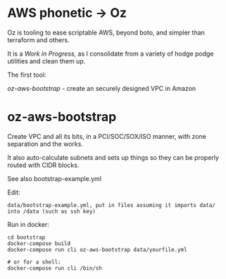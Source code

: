 # AWS phonetic -> Oz

Oz is tooling to ease scriptable AWS, beyond boto, and simpler than terraform and others.

It is a _Work in Progress_, as I consolidate from a variety of hodge podge utilities and clean them up.

The first tool:

  *oz-aws-bootstrap* - create an securely designed VPC in Amazon


# oz-aws-bootstrap

Create VPC and all its bits, in a PCI/SOC/SOX/ISO manner, with zone separation and the works.

It also auto-calculate subnets and sets up things so they can be properly routed with CIDR blocks.

See also bootstrap-example.yml

Edit:

    data/bootstrap-example.yml, put in files assuming it imports data/ into /data (such as ssh key)

Run in docker:

    cd bootstrap
    docker-compose build
    docker-compose run cli oz-aws-bootstrap data/yourfile.yml

    # or for a shell:
    docker-compose run cli /bin/sh
